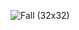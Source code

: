 ![Fall (32x32)](https://github.com/alyzaraviandi/1st-2D-Platformer/assets/125326443/0da46f2d-476a-45c0-a351-fa2678462327)
